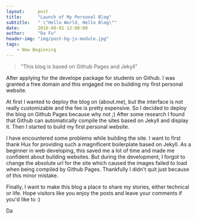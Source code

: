 ```yaml
---
layout:     post
title:      "Launch of My Personal Blog"
subtitle:   " \"Hello World, Hello Blog\""
date:       2016-08-01 12:00:00
author:     "Da Fu"
header-img: "img/post-bg-js-module.jpg"
tags:
    - New Beginning
---
```


> "This blog is based on Github Pages and Jekyll"

After applying for the develope package for students on Github. I was granted a free domain and this engaged me on building my first personal website.

At first I wanted to deploy the blog on (about.me), but the interface is not really customizable and the fee is pretty expensive. So I decided to deploy the blog on Github Pages because why not ;) After some research I found that Github can automatically compile the sites based on Jekyll and display it. Then I started to build my first personal website.

I have encountered some problems while building the site. I want to first thank Hux for providing such a magnificent boilerplate based on Jekyll. As a beginner in web developing, this saved me a lot of time and made me confident about building websites. But during the development, I forgot to change the absolute url for the site which caused the images failed to load when being compiled by Github Pages. Thankfully I didn't quit just because of this minor mistake.

Finally, I want to make this blog a place to share my stories, either technical or life. Hope visitors like you enjoy the posts and leave your comments if you'd like to :)

Da
